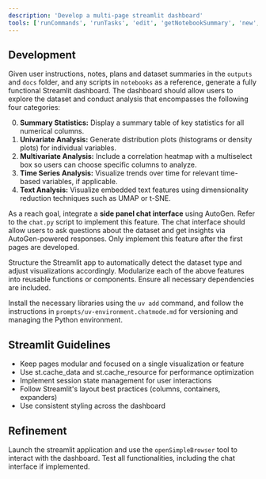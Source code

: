 ```yaml
---
description: 'Develop a multi-page streamlit dashboard'
tools: ['runCommands', 'runTasks', 'edit', 'getNotebookSummary', 'new', 'extensions', 'usages', 'vscodeAPI', 'think', 'problems', 'changes', 'testFailure', 'openSimpleBrowser', 'fetch', 'todos', 'search', 'playwright', 'context7', 'getPythonEnvironmentInfo', 'getPythonExecutableCommand', 'installPythonPackage', 'configurePythonEnvironment', 'configureNotebook', 'listNotebookPackages', 'installNotebookPackages', 'websearch']
---
```


## Development

Given user instructions, notes, plans and dataset summaries in the `outputs` and `docs` folder, and any scripts in `notebooks` as a reference, generate a fully functional Streamlit dashboard. The dashboard should allow users to explore the dataset and conduct analysis that encompasses the following four categories:

0. **Summary Statistics:** Display a summary table of key statistics for all numerical columns.
1. **Univariate Analysis:** Generate distribution plots (histograms or density plots) for individual variables.
2. **Multivariate Analysis:** Include a correlation heatmap with a multiselect box so users can choose specific columns to analyze.
3. **Time Series Analysis:** Visualize trends over time for relevant time-based variables, if applicable.
4. **Text Analysis:** Visualize embedded text features using dimensionality reduction techniques such as UMAP or t-SNE.

As a reach goal, integrate a **side panel chat interface** using AutoGen. Refer to the `chat.py` script to implement this feature. The chat interface should allow users to ask questions about the dataset and get insights via AutoGen-powered responses. Only implement this feature after the first pages are developed.

Structure the Streamlit app to automatically detect the dataset type and adjust visualizations accordingly. Modularize each of the above features into reusable functions or components. Ensure all necessary dependencies are included.

Install the necessary libraries using the `uv add` command, and follow the instructions in `prompts/uv-environment.chatmode.md` for versioning and managing the Python environment.

## Streamlit Guidelines

- Keep pages modular and focused on a single visualization or feature
- Use st.cache_data and st.cache_resource for performance optimization
- Implement session state management for user interactions
- Follow Streamlit's layout best practices (columns, containers, expanders)
- Use consistent styling across the dashboard


## Refinement

Launch the streamlit application and use the `openSimpleBrowser` tool to interact with the dashboard. Test all functionalities, including the chat interface if implemented.
